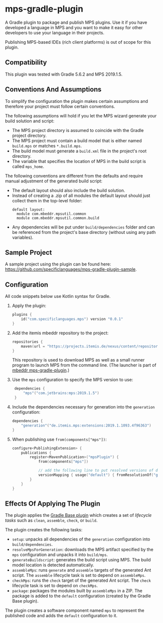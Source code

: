 # mps-gradle-plugin

A Gradle plugin to package and publish MPS plugins. Use it if you have developed a language in MPS and you want to make
it easy for other developers to use your language in their projects.

Publishing MPS-based IDEs (rich client platforms) is out of scope for this plugin.

## Compatibility

This plugin was tested with Gradle 5.6.2 and MPS 2019.1.5.

## Conventions And Assumptions

To simplify the configuration the plugin makes certain assumptions and therefore your project must follow certain
conventions.

The following assumptions will hold if you let the MPS wizard generate your build solution and script:
* The MPS project directory is assumed to coincide with the Gradle project directory.
* The MPS project must contain a build model that is either named `build.mps` or matches `*.build.mps`.
* The build model must generate a `build.xml` file in the project's root directory.
* The variable that specifies the location of MPS in the build script is called `mps_home`.

The following conventions are different from the defaults and require manual adjustment of the generated build script:
* The default layout should also include the build solution.
* Instead of creating a .zip of all modules the default layout should just collect them in the top-level folder:
  ```
  default layout:
    module com.mbeddr.mpsutil.common 
    module com.mbeddr.mpsutil.common.build
  ```
* Any dependencies will be put under `build/dependencies` folder and can be referenced from the project's base directory
  (without using any path variables).

## Sample Project

A sample project using the plugin can be found here: https://github.com/specificlanguages/mps-gradle-plugin-sample.

## Configuration

All code snippets below use Kotlin syntax for Gradle.

1. Apply the plugin:

    ```kotlin
    plugins {
        id("com.specificlanguages.mps") version "0.0.1"
    }
    ```

2. Add the itemis mbeddr repository to the project:

   ```kotlin
   repositories {
       maven(url = "https://projects.itemis.de/nexus/content/repositories/mbeddr")
   }
   ```
   
   This repository is used to download MPS as well as a small runner program to launch MPS from the command line.
   (The launcher is part of [mbeddr mps-gradle-plugin](https://github.com/mbeddr/mps-gradle-plugin).)

3. Use the `mps` configuration to specify the MPS version to use:

   ```kotlin
    dependencies {
        "mps"("com.jetbrains:mps:2019.1.5")
    }
   ```

4. Include the dependencies necessary for generation into the `generation` configuration:

    ```kotlin
    dependencies {
        "generation"("de.itemis.mps:extensions:2019.1.1093.4f96363")
    }
    ```

5. When publishing use `from(components["mps"])`:

   ```kotlin
   configure<PublishingExtension> {
       publications {
           register<MavenPublication>("mpsPlugin") {
               from(components["mps"])
   
               // add the following line to put resolved versions of dependencies into POM files.
               versionMapping { usage("default") { fromResolutionOf("generation") } }
           }
       }
   }
   ```

## Effects Of Applying The Plugin

The plugin applies the [Gradle Base plugin](https://docs.gradle.org/current/userguide/base_plugin.html) which creates
a set of _lifecycle tasks_ such as `clean`, `assemble`, `check`, or `build`.

The plugin creates the following tasks:

* `setup`: unpacks all dependencies of the `generation` configuration into `build/dependencies`.
* `resolveMpsForGeneration`: downloads the MPS artifact specified by the `mps` configuration and unpacks it into
  `build/mps`.
* `generateBuildscript`: generates the build script using MPS. The build model location is detected automatically.
* `assembleMps`: runs `generate` and `assemble` targets of the generated Ant script. The `assemble`
  lifecycle task is set to depend on `assembleMps`.
* `checkMps`: runs the `check` target of the generated Ant script. The `check` lifecycle task is set to depend
  on `checkMps`.
* `package`: packages the modules built by `assembleMps` in a ZIP. The package is added to the `default` configuration
  (created by the Gradle Base plugin).

The plugin creates a software component named `mps` to represent the published code and adds the `default` configuration
to it.
